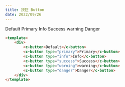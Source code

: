 ```yaml
---
title: 按钮 Button
date: 2022/09/26
---
```


<c-button>Default</c-button>
<c-button type="primary">Primary</c-button>
<c-button type="info">Info</c-button>
<c-button type="success">Success</c-button>
<c-button type="warning">warning</c-button>
<c-button type="danger">Danger</c-button>

```html
<template>
    <div>
        <c-button>Default</c-button>
        <c-button type="primary">Primary</c-button>
        <c-button type="info">Info</c-button>
        <c-button type="success">Success</c-button>
        <c-button type="warning">warning</c-button>
        <c-button type="danger">Danger</c-button>
    </div>
</template>
```
